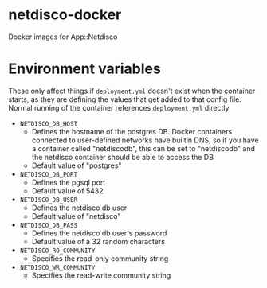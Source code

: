 # netdisco-docker
Docker images for App::Netdisco

# Environment variables
These only affect things if `deployment.yml` doesn't exist when the container starts, as they are defining the values that get added to that config file. Normal running of the container references `deployment.yml` directly
- `NETDISCO_DB_HOST`
  - Defines the hostname of the postgres DB. Docker containers connected to user-defined networks have builtin DNS, so if you have a container called "netdiscodb", this can be set to "netdiscodb" and the netdisco container should be able to access the DB
  - Default value of "postgres"
- `NETDISCO_DB_PORT`
  - Defines the pgsql port
  - Default value of 5432
- `NETDISCO_DB_USER`
  - Defines the netdisco db user
  - Default value of "netdisco"
- `NETDISCO_DB_PASS`
  - Defines the netdisco db user's password
  - Default value of a 32 random characters
- `NETDISCO_RO_COMMUNITY`
  - Specifies the read-only community string
- `NETDISCO_WR_COMMUNITY`
  - Specifies the read-write community string